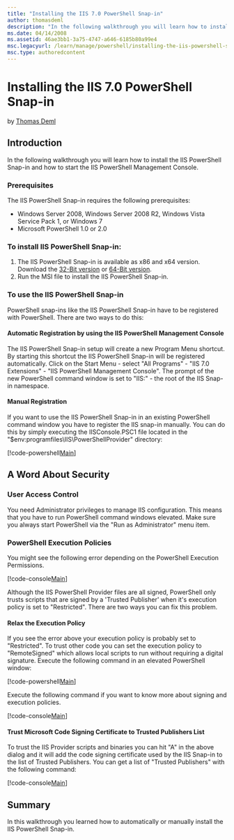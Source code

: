 ```yaml
---
title: "Installing the IIS 7.0 PowerShell Snap-in"
author: thomasdeml
description: "In the following walkthrough you will learn how to install the IIS PowerShell Snap-in and how to start the IIS PowerShell Management Console. Prerequisites T..."
ms.date: 04/14/2008
ms.assetid: 46ae3bb1-3a75-4747-a646-6185b80a99e4
msc.legacyurl: /learn/manage/powershell/installing-the-iis-powershell-snap-in
msc.type: authoredcontent
---
```

Installing the IIS 7.0 PowerShell Snap-in
====================
by [Thomas Deml](https://github.com/thomasdeml)

## Introduction

In the following walkthrough you will learn how to install the IIS PowerShell Snap-in and how to start the IIS PowerShell Management Console.

### Prerequisites

The IIS PowerShell Snap-in requires the following prerequisites:

- Windows Server 2008, Windows Server 2008 R2, Windows Vista Service Pack 1, or Windows 7
- Microsoft PowerShell 1.0 or 2.0

### To install IIS PowerShell Snap-in:

1. The IIS PowerShell Snap-in is available as x86 and x64 version. Download the [32-Bit version](https://iis.net/downloads/default.aspx?tabid=34&amp;g=6&amp;i=1664 "32-Bit IIS 7.0 PowerShell Provider") or [64-Bit version](https://iis.net/downloads/default.aspx?tabid=34&amp;g=6&amp;i=1665 "64-Bit PowerShell Provider").
2. Run the MSI file to install the IIS PowerShell Snap-in.

### To use the IIS PowerShell Snap-in

PowerShell snap-ins like the IIS PowerShell Snap-in have to be registered with PowerShell. There are two ways to do this:

#### Automatic Registration by using the IIS PowerShell Management Console

The IIS PowerShell Snap-in setup will create a new Program Menu shortcut. By starting this shortcut the IIS PowerShell Snap-in will be registered automatically. Click on the Start Menu - select "All Programs" - "IIS 7.0 Extensions" - "IIS PowerShell Management Console". The prompt of the new PowerShell command window is set to "IIS:\" - the root of the IIS Snap-in namespace.

#### Manual Registration

If you want to use the IIS PowerShell Snap-in in an existing PowerShell command window you have to register the IIS snap-in manually. You can do this by simply executing the IISConsole.PSC1 file located in the "$env:programfiles\IIS\PowerShellProvider" directory:

[!code-powershell[Main](installing-the-iis-powershell-snap-in/samples/sample1.ps1)]

## A Word About Security

### User Access Control

You need Administrator privileges to manage IIS configuration. This means that you have to run PowerShell command windows elevated. Make sure you always start PowerShell via the "Run as Administrator" menu item.

### PowerShell Execution Policies

You might see the following error depending on the PowerShell Execution Permissions.

[!code-console[Main](installing-the-iis-powershell-snap-in/samples/sample2.cmd)]

Although the IIS PowerShell Provider files are all signed, PowerShell only trusts scripts that are signed by a 'Trusted Publisher' when it's execution policy is set to "Restricted". There are two ways you can fix this problem.

#### Relax the Execution Policy

If you see the error above your execution policy is probably set to "Restricted". To trust other code you can set the execution policy to "RemoteSigned" which allows local scripts to run without requiring a digital signature. Execute the following command in an elevated PowerShell window:

[!code-powershell[Main](installing-the-iis-powershell-snap-in/samples/sample3.ps1)]

Execute the following command if you want to know more about signing and execution policies.

[!code-console[Main](installing-the-iis-powershell-snap-in/samples/sample4.cmd)]

#### Trust Microsoft Code Signing Certificate to Trusted Publishers List

To trust the IIS Provider scripts and binaries you can hit "A" in the above dialog and it will add the code signing certificate used by the IIS Snap-in to the list of Trusted Publishers. You can get a list of "Trusted Publishers" with the following command:

[!code-console[Main](installing-the-iis-powershell-snap-in/samples/sample5.cmd)]

## Summary

In this walkthrough you learned how to automatically or manually install the IIS PowerShell Snap-in.